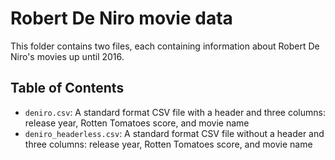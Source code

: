 # Robert De Niro movie data

This folder contains two files, each containing information about Robert De Niro's movies up until 2016.

## Table of Contents

- `deniro.csv`: A standard format CSV file with a header and three columns: release year, Rotten Tomatoes score, and movie name
- `deniro_headerless.csv`: A standard format CSV file without a header and three columns: release year, Rotten Tomatoes score, and movie name
